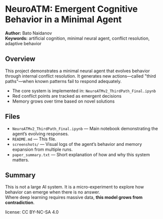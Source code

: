 
# NeuroATM: Emergent Cognitive Behavior in a Minimal Agent

**Author:** Bato Naidanov  
**Keywords:** artificial cognition, minimal neural agent, conflict resolution, adaptive behavior

## Overview

This project demonstrates a minimal neural agent that evolves behavior through internal conflict resolution. It generates new actions—called "third paths"—when known patterns fail to respond adequately.

- The core system is implemented in: `NeuroATMv2_ThirdPath_Final.ipynb`
- Red conflict points are tracked as emergent decisions
- Memory grows over time based on novel solutions

## Files

- `NeuroATMv2_ThirdPath_Final.ipynb` — Main notebook demonstrating the agent’s evolving responses.
- `README.md` — This file.
- `screenshots/` — Visual logs of the agent’s behavior and memory expansion from multiple runs.
- `paper_summary.txt` — Short explanation of how and why this system matters.

## Summary

This is not a large AI system. It is a micro-experiment to explore how behavior can emerge when there is no answer.  
Where deep learning requires massive data, **this model grows from contradiction**.


license:
CC BY-NC-SA 4.0
